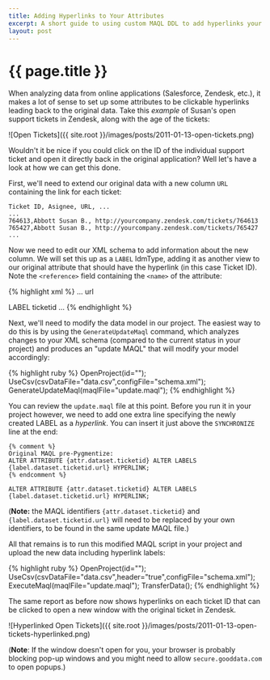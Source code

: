 ```yaml
---
title: Adding Hyperlinks to Your Attributes
excerpt: A short guide to using custom MAQL DDL to add hyperlinks your report headers, which can integrate with external applications
layout: post
---
```


# {{ page.title }}

When analyzing data from online applications (Salesforce, Zendesk, etc.), it makes a lot of sense to set up some attributes to be clickable hyperlinks leading back to the original data. Take this *example* of Susan's open support tickets in Zendesk, along with the age of the tickets:

![Open Tickets]({{ site.root }}/images/posts/2011-01-13-open-tickets.png)

Wouldn't it be nice if you could click on the ID of the individual support ticket and open it directly back in the original application? Well let's have a look at how we can get this done.

First, we'll need to extend our original data with a new column `URL` containing the link for each ticket:

    Ticket ID, Asignee, URL, ...
    ...
    764613,Abbott Susan B., http://yourcompany.zendesk.com/tickets/764613
    765427,Abbott Susan B., http://yourcompany.zendesk.com/tickets/765427
    ...

Now we need to edit our XML schema to add information about the new column. We will set this up as a `LABEL` ldmType, adding it as another view to our original attribute that should have the hyperlink (in this case Ticket ID). Note the `<reference>` field containing the `<name>` of the attribute:

{% highlight xml %}
...
<column>
  <name>url</name>
  <title>URL</title>
  <ldmType>LABEL</ldmType>
  <reference>ticketid</reference>
</column>
...
{% endhighlight %}

Next, we'll need to modify the data model in our project. The easiest way to do this is by using the `GenerateUpdateMaql` command, which analyzes changes to your XML schema (compared to the current status in your project) and produces an "update MAQL" that will modify your model accordingly:

{% highlight ruby %}
OpenProject(id="<project-id>");
UseCsv(csvDataFile="data.csv",configFile="schema.xml");
GenerateUpdateMaql(maqlFile="update.maql");
{% endhighlight %}

You can review the `update.maql` file at this point. Before you run it in your project however, we need to add one extra line specifying the newly created LABEL as a _hyperlink_. You can insert it just above the `SYNCHRONIZE` line at the end:

    {% comment %}
    Original MAQL pre-Pygmentize:
    ALTER ATTRIBUTE {attr.dataset.ticketid} ALTER LABELS {label.dataset.ticketid.url} HYPERLINK;
    {% endcomment %}

<div class="highlight"><pre><code class="maql"><span class="k">ALTER</span> <span class="n">ATTRIBUTE</span> <span class="nv">{attr.dataset.ticketid}</span> <span class="k">ALTER</span> <span class="n">LABELS</span> <span class="nv">{label.dataset.ticketid.url}</span> <span class="n">HYPERLINK</span><span class="p">;</span></code></pre></div>

(**Note:** the MAQL identifiers `{attr.dataset.ticketid}` and `{label.dataset.ticketid.url}` will need to be replaced by your own identifiers, to be found in the same update MAQL file.)

All that remains is to run this modified MAQL script in your project and upload the new data including hyperlink labels:

{% highlight ruby %}
OpenProject(id="<project-id>");
UseCsv(csvDataFile="data.csv",header="true",configFile="schema.xml");
ExecuteMaql(maqlFile="update.maql");
TransferData();
{% endhighlight %}

The same report as before now shows hyperlinks on each ticket ID that can be clicked to open a new window with the original ticket in Zendesk. 

![Hyperlinked Open Tickets]({{ site.root }}/images/posts/2011-01-13-open-tickets-hyperlinked.png)

(**Note**: If the window doesn't open for you, your browser is probably blocking pop-up windows and you might need to allow `secure.gooddata.com` to open popups.)
